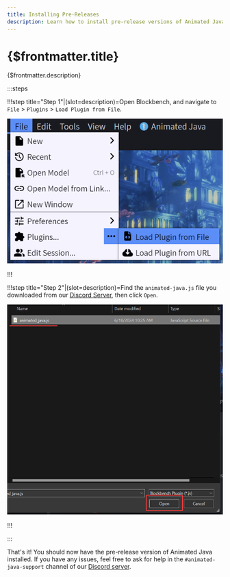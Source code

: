 ```yaml
---
title: Installing Pre-Releases
description: Learn how to install pre-release versions of Animated Java.
---
```


# {$frontmatter.title}

{$frontmatter.description}

:::steps

!!!step title="Step 1"|(slot=description)=Open Blockbench, and navigate to `File` > `Plugins` > `Load Plugin from File`.

![pre-release-step1](/img/steps/pre-release/1.png)

!!!

!!!step title="Step 2"|(slot=description)=Find the `animated-java.js` file you downloaded from our [Discord Server](https://discord.com/invite/jFgY4PXZfp), then click `Open`.

![pre-release-step2](/img/steps/pre-release/2.png)

!!!

:::

That's it! You should now have the pre-release version of Animated Java installed. If you have any issues, feel free to ask for help in the `#animated-java-support` channel of our [Discord server](https://discord.com/invite/jFgY4PXZfp).
